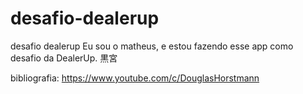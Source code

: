 # desafio-dealerup
desafio dealerup
Eu sou o matheus, e estou fazendo esse app como desafio da DealerUp.
黒宮


bibliografia: https://www.youtube.com/c/DouglasHorstmann
